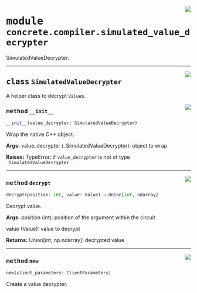 <!-- markdownlint-disable -->

<a href="../../tempdirectoryforapidocs/.venvtrash/lib/python3.10/site-packages/concrete/compiler/simulated_value_decrypter.py#L0"><img align="right" style="float:right;" src="https://img.shields.io/badge/-source-cccccc?style=flat-square"></a>

# <kbd>module</kbd> `concrete.compiler.simulated_value_decrypter`
SimulatedValueDecrypter. 



---

<a href="../../tempdirectoryforapidocs/.venvtrash/lib/python3.10/site-packages/concrete/compiler/simulated_value_decrypter.py#L19"><img align="right" style="float:right;" src="https://img.shields.io/badge/-source-cccccc?style=flat-square"></a>

## <kbd>class</kbd> `SimulatedValueDecrypter`
A helper class to decrypt `Value`s. 

<a href="../../tempdirectoryforapidocs/.venvtrash/lib/python3.10/site-packages/concrete/compiler/simulated_value_decrypter.py#L22"><img align="right" style="float:right;" src="https://img.shields.io/badge/-source-cccccc?style=flat-square"></a>

### <kbd>method</kbd> `__init__`

```python
__init__(value_decrypter: SimulatedValueDecrypter)
```

Wrap the native C++ object. 



**Args:**
  value_decrypter (_SimulatedValueDecrypter):  object to wrap 



**Raises:**
  TypeError:  if `value_decrypter` is not of type `_SimulatedValueDecrypter` 




---

<a href="../../tempdirectoryforapidocs/.venvtrash/lib/python3.10/site-packages/concrete/compiler/simulated_value_decrypter.py#L52"><img align="right" style="float:right;" src="https://img.shields.io/badge/-source-cccccc?style=flat-square"></a>

### <kbd>method</kbd> `decrypt`

```python
decrypt(position: int, value: Value) → Union[int, ndarray]
```

Decrypt value. 



**Args:**
  position (int):  position of the argument within the circuit 

 value (Value):  value to decrypt 



**Returns:**
  Union[int, np.ndarray]:  decrypted value 

---

<a href="../../tempdirectoryforapidocs/.venvtrash/lib/python3.10/site-packages/concrete/compiler/simulated_value_decrypter.py#L42"><img align="right" style="float:right;" src="https://img.shields.io/badge/-source-cccccc?style=flat-square"></a>

### <kbd>method</kbd> `new`

```python
new(client_parameters: ClientParameters)
```

Create a value decrypter. 


